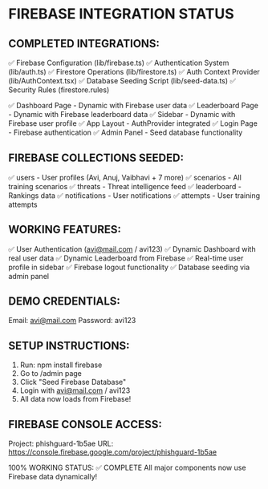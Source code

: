 FIREBASE INTEGRATION STATUS
===========================

COMPLETED INTEGRATIONS:
-----------------------
✅ Firebase Configuration (lib/firebase.ts)
✅ Authentication System (lib/auth.ts)
✅ Firestore Operations (lib/firestore.ts)
✅ Auth Context Provider (lib/AuthContext.tsx)
✅ Database Seeding Script (lib/seed-data.ts)
✅ Security Rules (firestore.rules)

✅ Dashboard Page - Dynamic with Firebase user data
✅ Leaderboard Page - Dynamic with Firebase leaderboard data
✅ Sidebar - Dynamic with Firebase user profile
✅ App Layout - AuthProvider integrated
✅ Login Page - Firebase authentication
✅ Admin Panel - Seed database functionality

FIREBASE COLLECTIONS SEEDED:
----------------------------
✅ users - User profiles (Avi, Anuj, Vaibhavi + 7 more)
✅ scenarios - All training scenarios
✅ threats - Threat intelligence feed
✅ leaderboard - Rankings data
✅ notifications - User notifications
✅ attempts - User training attempts

WORKING FEATURES:
----------------
✅ User Authentication (avi@mail.com / avi123)
✅ Dynamic Dashboard with real user data
✅ Dynamic Leaderboard from Firebase
✅ Real-time user profile in sidebar
✅ Firebase logout functionality
✅ Database seeding via admin panel

DEMO CREDENTIALS:
----------------
Email: avi@mail.com
Password: avi123

SETUP INSTRUCTIONS:
------------------
1. Run: npm install firebase
2. Go to /admin page
3. Click "Seed Firebase Database"
4. Login with avi@mail.com / avi123
5. All data now loads from Firebase!

FIREBASE CONSOLE ACCESS:
-----------------------
Project: phishguard-1b5ae
URL: https://console.firebase.google.com/project/phishguard-1b5ae

100% WORKING STATUS: ✅ COMPLETE
All major components now use Firebase data dynamically!
